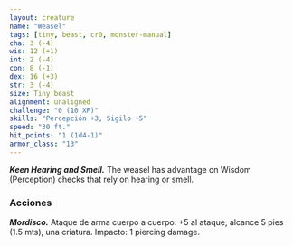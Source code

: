 ```yaml
---
layout: creature
name: "Weasel"
tags: [tiny, beast, cr0, monster-manual]
cha: 3 (-4)
wis: 12 (+1)
int: 2 (-4)
con: 8 (-1)
dex: 16 (+3)
str: 3 (-4)
size: Tiny beast
alignment: unaligned
challenge: "0 (10 XP)"
skills: "Percepción +3, Sigilo +5"
speed: "30 ft."
hit_points: "1 (1d4-1)"
armor_class: "13"
---
```


***Keen Hearing and Smell.*** The weasel has advantage on Wisdom (Perception) checks that rely on hearing or smell.

### Acciones

***Mordisco.*** Ataque de arma cuerpo a cuerpo: +5 al ataque, alcance 5 pies (1.5 mts), una criatura. Impacto: 1 piercing damage.